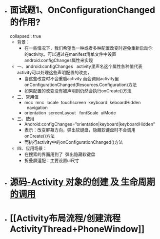 - # 面试题1、OnConfigurationChanged 的作用?
  collapsed:: true
	- 背景：
		- 在一些情况下，我们希望当一种或者多种配置改变时避免重新启动你的activity。可以通过在manifest清单文件中设置 android:configChanges属性来实现
	- 一、android:configChanges   activity里声名这个属性各种值代表activity可以处理这些声明配置的改变，
		- 当这些改变时不会重启activity 而会调用activity里onConfigurationChanged(Resources.Configuration)方法
		- 如果配置的改变没有被声明则仍然会执行onCreate()方法
	- 二、常用值
		- mcc  mnc  locale  touchscreen  keyboard  keboardHidden   navigation
		- orientation  screenLayout   fontScale  uiMode
	- 三、使用
		- Android:configChanges=”orientation|keyboard|keyboardHidden”
		- 表示：改变屏幕方向，弹出软键盘，隐藏软键盘时不会调用onCreate()方法
		- 而执行activity中的onConfigurationChanged()方法
	- 四、应用场景：
		- 在搜索的界面用到了  弹出隐藏软键盘
		- 折叠屏适配：主要设置ui尺寸
- # [源码-Activity 对象的创建 及 生命周期 的调用](https://blog.csdn.net/xuwb123xuwb/article/details/115184176)
- # [[Activity布局流程/创建流程ActivityThread+PhoneWindow]]